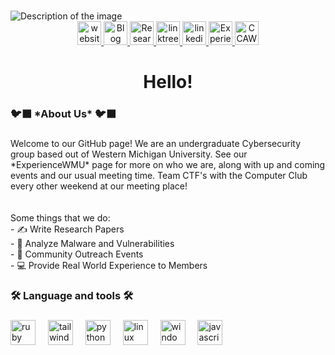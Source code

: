 ###

<picture>
  <source srcset="https://github.com/user-attachments/assets/756e2ad2-2427-4709-a41c-c05e5705c6fe" media="(prefers-color-scheme: dark)">
  <source srcset="https://github.com/user-attachments/assets/fc33aaef-ea57-482f-aba1-ec06be4e9bc6" media="(prefers-color-scheme: light)">
  <img src="https://github.com/user-attachments/assets/fc33aaef-ea57-482f-aba1-ec06be4e9bc6" alt="Description of the image">
</picture>



<div align="center">
  <a href="https://wraven.org/" target="_blank">
    <img src="https://img.shields.io/static/v1?message=wraven.org&logo=linkedin&label=&color=767676&logoColor=white&labelColor=&style=for-the-badge" height="38" alt="website button"  />
  </a>
  <a href="https://wraven.org/blog" target="_blank">
    <img src="https://img.shields.io/static/v1?message=Blog&logo=linkedin&label=&color=52CFC3&logoColor=white&labelColor=&style=for-the-badge" height="38" alt="Blog button"  />
  </a>
   <a href="https://wraven.org/posts/Salt_Typhoon" target="_blank">
    <img src="https://img.shields.io/static/v1?message=Latest%20Research&logo=twitter&label=&color=002180&logoColor=white&labelColor=&style=for-the-badge" height="38" alt="Research button"  />
  </a>
  <a href="https://linktr.ee/wravenproject" target="_blank">
    <img src="https://img.shields.io/static/v1?message=Linktree&logo=twitter&label=&color=8800ff&logoColor=white&labelColor=&style=for-the-badge" height="38" alt="linktree button"  />
  </a>
   <a href="https://www.linkedin.com/company/wraven-project" target="_blank">
    <img src="https://img.shields.io/static/v1?message=LinkedIn&logo=linkedin&label=&color=0077B5&logoColor=white&labelColor=&style=for-the-badge" height="38" alt="linkedin button"  />  
  </a>
   <a href="https://experiencewmu.wmich.edu/organization/wraven" target="_blank">
    <img src="https://img.shields.io/static/v1?message=ExperienceWMU&logo=linkedin&label=&color=FFA200&logoColor=white&labelColor=&style=for-the-badge" height="38" alt="ExperienceWMU button"  />  
  </a>
   <a href="https://cclub.cs.wmich.edu/" target="_blank">
    <img src="https://img.shields.io/static/v1?message=Computer Club @ WMU&logo=linkedin&label=&color=8B5117&logoColor=white&labelColor=&style=for-the-badge" height="38" alt="CCAWMU button"  />  
  </a>
</div>

<div align="center">
</div>

###

<h1 align="center">Hello!</h1>

###

<h3 align="left">🐦‍⬛  *About Us* 🐦‍⬛</h3>

###

<p align="left">Welcome to our GitHub page! We are an undergraduate Cybersecurity group based out of Western Michigan University. See our *ExperienceWMU* page for more on who we are, along with up and coming events and our usual meeting time. Team CTF's with the Computer Club every other weekend at our meeting place!<br><br><br>Some things that we do:<br>- ✍️ Write Research Papers<br>- 👾 Analyze Malware and Vulnerabilities<br>- 🤝 Community Outreach Events<br>- 💻 Provide Real World Experience to Members</p>

###

<h3 align="left">🛠 Language and tools 🛠</h3>

###

<div align="left">
  <img src="https://cdn.jsdelivr.net/gh/devicons/devicon/icons/ruby/ruby-plain-wordmark.svg" height="40" alt="ruby logo"  />
  <img width="12" />
  <img src="https://cdn.jsdelivr.net/gh/devicons/devicon/icons/tailwindcss/tailwindcss-original-wordmark.svg" height="40" alt="tailwindcss logo"  />
  <img width="12" />
  <img src="https://cdn.jsdelivr.net/gh/devicons/devicon/icons/python/python-original.svg" height="40" alt="python logo"  />
  <img width="12" />
  <img src="https://cdn.jsdelivr.net/gh/devicons/devicon/icons/linux/linux-original.svg" height="40" alt="linux logo"  />
  <img width="12" />
  <img src="https://cdn.jsdelivr.net/gh/devicons/devicon/icons/windows8/windows8-original.svg" height="40" alt="windows8 logo"  />
  <img width="12" />
  <img src="https://cdn.jsdelivr.net/gh/devicons/devicon/icons/javascript/javascript-original.svg" height="40" alt="javascript logo"  />
</div>

###
